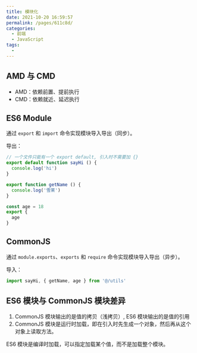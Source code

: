 ```yaml
---
title: 模块化
date: 2021-10-20 16:59:57
permalink: /pages/611c8d/
categories:
  - 前端
  - JavaScript
tags:
  - 
---
```


## AMD 与 CMD
- AMD：依赖前置、提前执行
- CMD：依赖就近、延迟执行

## ES6 Module
通过 `export` 和 `import` 命令实现模块导入导出（同步）。


导出：

```javascript
// 一个文件只能有一个 export default, 引入时不需要加 {}
export default function sayHi () {
  console.log('hi')
}

export function getName () {
  console.log('雪莱')
}

const age = 18
export {
  age
}
```

## CommonJS
通过 `module.exports`、`exports` 和 `require` 命令实现模块导入导出（异步）。

导入：

```javascript
import sayHi, { getName, age } from '@/utils'
```


## ES6 模块与 CommonJS 模块差异
1. CommonJS 模块输出的是值的拷贝（浅拷贝）, ES6 模块输出的是值的引用
2. CommonJS 模块是运行时加载，即在引入时先生成一个对象，然后再从这个对象上读取方法。

ES6 模块是编译时加载，可以指定加载某个值，而不是加载整个模块。


